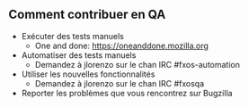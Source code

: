 ##  Comment contribuer en QA

* Exécuter des tests manuels
    * One and done: https://oneanddone.mozilla.org
* Automatiser des tests manuels
    * Demandez à jlorenzo sur le chan IRC #fxos-automation
* Utiliser les nouvelles fonctionnalités
    * Demandez à jlorenzo sur le chan IRC #fxosqa
* Reporter les problèmes que vous rencontrez sur Bugzilla
